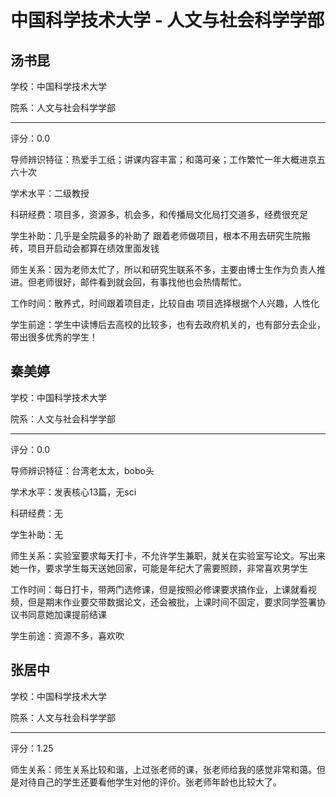 # 中国科学技术大学 - 人文与社会科学学部

## 汤书昆

学校：中国科学技术大学

院系：人文与社会科学学部

* * *

评分：0.0

导师辨识特征：热爱手工纸；讲课内容丰富；和蔼可亲；工作繁忙一年大概进京五六十次

学术水平：二级教授

科研经费：项目多，资源多，机会多，和传播局文化局打交道多，经费很充足

学生补助：几乎是全院最多的补助了
跟着老师做项目，根本不用去研究生院搬砖，项目开启动会都算在绩效里面发钱

师生关系：因为老师太忙了，所以和研究生联系不多，主要由博士生作为负责人推进。但老师很好，邮件看到就会回，有事找他也会热情帮忙。

工作时间：散养式，时间跟着项目走，比较自由
项目选择根据个人兴趣，人性化

学生前途：学生中读博后去高校的比较多，也有去政府机关的，也有部分去企业，带出很多优秀的学生！

## 秦美婷

学校：中国科学技术大学

院系：人文与社会科学学部

* * *

评分：0.0

导师辨识特征：台湾老太太，bobo头

学术水平：发表核心13篇，无sci

科研经费：无

学生补助：无

师生关系：实验室要求每天打卡，不允许学生兼职，就关在实验室写论文。写出来她一作，要求学生每天送她回家，可能是年纪大了需要照顾，非常喜欢男学生

工作时间：每日打卡，带两门选修课，但是按照必修课要求搞作业，上课就看视频，但是期末作业要交带数据论文，还会被批，上课时间不固定，要求同学签署协议书同意她加课提前结课

学生前途：资源不多，喜欢吹

## 张居中

学校：中国科学技术大学

院系：人文与社会科学学部

* * *

评分：1.25

师生关系：师生关系比较和谐，上过张老师的课，张老师给我的感觉非常和蔼。但是对待自己的学生还要看他学生对他的评价。张老师年龄也比较大了。